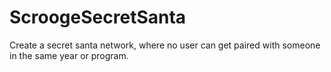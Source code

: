 # ScroogeSecretSanta
Create a secret santa network, where no user can get paired with someone in the same year or program.
